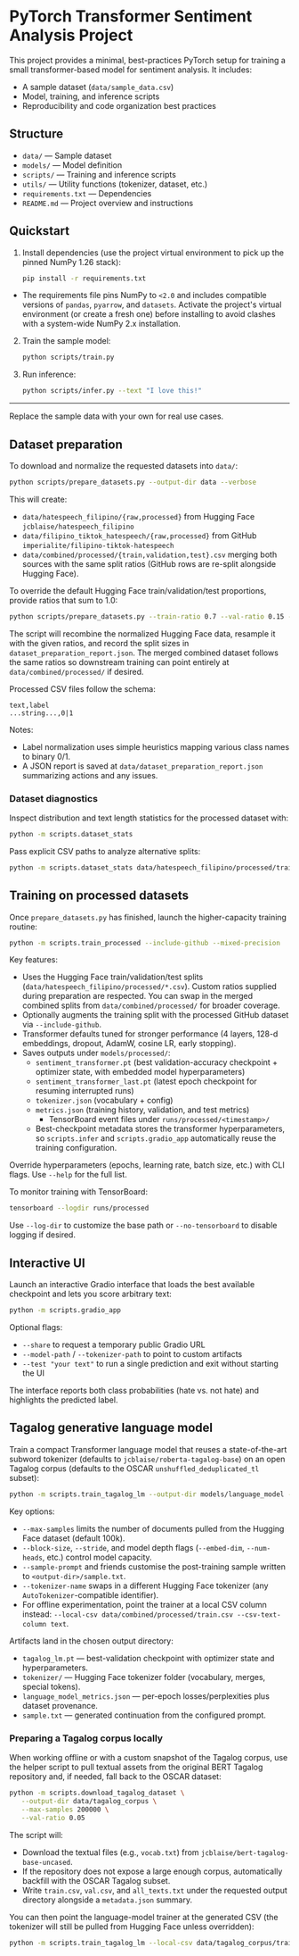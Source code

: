 # PyTorch Transformer Sentiment Analysis Project

This project provides a minimal, best-practices PyTorch setup for training a small transformer-based model for sentiment analysis. It includes:

- A sample dataset (`data/sample_data.csv`)
- Model, training, and inference scripts
- Reproducibility and code organization best practices

## Structure

- `data/` — Sample dataset
- `models/` — Model definition
- `scripts/` — Training and inference scripts
- `utils/` — Utility functions (tokenizer, dataset, etc.)
- `requirements.txt` — Dependencies
- `README.md` — Project overview and instructions

## Quickstart

1. Install dependencies (use the project virtual environment to pick up the pinned NumPy 1.26 stack):
   ```bash
   pip install -r requirements.txt
   ```
- The requirements file pins NumPy to `<2.0` and includes compatible versions of `pandas`, `pyarrow`, and `datasets`. Activate the project's virtual environment (or create a fresh one) before installing to avoid clashes with a system-wide NumPy 2.x installation.
2. Train the sample model:
   ```bash
   python scripts/train.py
   ```
3. Run inference:
   ```bash
   python scripts/infer.py --text "I love this!"
   ```

---

Replace the sample data with your own for real use cases.

## Dataset preparation

To download and normalize the requested datasets into `data/`:

```bash
python scripts/prepare_datasets.py --output-dir data --verbose
```

This will create:
- `data/hatespeech_filipino/{raw,processed}` from Hugging Face `jcblaise/hatespeech_filipino`
- `data/filipino_tiktok_hatespeech/{raw,processed}` from GitHub `imperialite/filipino-tiktok-hatespeech`
- `data/combined/processed/{train,validation,test}.csv` merging both sources with the same split ratios (GitHub rows are re-split alongside Hugging Face).

To override the default Hugging Face train/validation/test proportions, provide ratios that sum to 1.0:

```bash
python scripts/prepare_datasets.py --train-ratio 0.7 --val-ratio 0.15 --test-ratio 0.15 --split-seed 123
```

The script will recombine the normalized Hugging Face data, resample it with the given ratios, and record the split sizes in `dataset_preparation_report.json`. The merged combined dataset follows the same ratios so downstream training can point entirely at `data/combined/processed/` if desired.

Processed CSV files follow the schema:

```
text,label
...string...,0|1
```

Notes:
- Label normalization uses simple heuristics mapping various class names to binary 0/1.
- A JSON report is saved at `data/dataset_preparation_report.json` summarizing actions and any issues.

### Dataset diagnostics

Inspect distribution and text length statistics for the processed dataset with:

```bash
python -m scripts.dataset_stats
```

Pass explicit CSV paths to analyze alternative splits:

```bash
python -m scripts.dataset_stats data/hatespeech_filipino/processed/train.csv data/hatespeech_filipino/processed/validation.csv
```

## Training on processed datasets

Once `prepare_datasets.py` has finished, launch the higher-capacity training routine:

```bash
python -m scripts.train_processed --include-github --mixed-precision
```

Key features:
- Uses the Hugging Face train/validation/test splits (`data/hatespeech_filipino/processed/*.csv`). Custom ratios supplied during preparation are respected. You can swap in the merged combined splits from `data/combined/processed/` for broader coverage.
- Optionally augments the training split with the processed GitHub dataset via `--include-github`.
- Transformer defaults tuned for stronger performance (4 layers, 128-d embeddings, dropout, AdamW, cosine LR, early stopping).
- Saves outputs under `models/processed/`:
   - `sentiment_transformer.pt` (best validation-accuracy checkpoint + optimizer state, with embedded model hyperparameters)
   - `sentiment_transformer_last.pt` (latest epoch checkpoint for resuming interrupted runs)
   - `tokenizer.json` (vocabulary + config)
   - `metrics.json` (training history, validation, and test metrics)
      - TensorBoard event files under `runs/processed/<timestamp>/`
   - Best-checkpoint metadata stores the transformer hyperparameters, so `scripts.infer` and `scripts.gradio_app` automatically reuse the training configuration.

Override hyperparameters (epochs, learning rate, batch size, etc.) with CLI flags. Use `--help` for the full list.

   To monitor training with TensorBoard:

   ```bash
   tensorboard --logdir runs/processed
   ```

   Use `--log-dir` to customize the base path or `--no-tensorboard` to disable logging if desired.

   ## Interactive UI

   Launch an interactive Gradio interface that loads the best available checkpoint and lets you score arbitrary text:

   ```bash
   python -m scripts.gradio_app
   ```

   Optional flags:

   - `--share` to request a temporary public Gradio URL
   - `--model-path` / `--tokenizer-path` to point to custom artifacts
   - `--test "your text"` to run a single prediction and exit without starting the UI

   The interface reports both class probabilities (hate vs. not hate) and highlights the predicted label.

## Tagalog generative language model

Train a compact Transformer language model that reuses a state-of-the-art subword tokenizer (defaults to `jcblaise/roberta-tagalog-base`) on an open Tagalog corpus (defaults to the OSCAR `unshuffled_deduplicated_tl` subset):

```bash
python -m scripts.train_tagalog_lm --output-dir models/language_model --epochs 3 --mixed-precision
```

Key options:
- `--max-samples` limits the number of documents pulled from the Hugging Face dataset (default 100k).
- `--block-size`, `--stride`, and model depth flags (`--embed-dim`, `--num-heads`, etc.) control model capacity.
- `--sample-prompt` and friends customise the post-training sample written to `<output-dir>/sample.txt`.
- `--tokenizer-name` swaps in a different Hugging Face tokenizer (any `AutoTokenizer`-compatible identifier).
- For offline experimentation, point the trainer at a local CSV column instead: `--local-csv data/combined/processed/train.csv --csv-text-column text`.

Artifacts land in the chosen output directory:
- `tagalog_lm.pt` — best-validation checkpoint with optimizer state and hyperparameters.
- `tokenizer/` — Hugging Face tokenizer folder (vocabulary, merges, special tokens).
- `language_model_metrics.json` — per-epoch losses/perplexities plus dataset provenance.
- `sample.txt` — generated continuation from the configured prompt.

### Preparing a Tagalog corpus locally

When working offline or with a custom snapshot of the Tagalog corpus, use the helper script to pull textual assets from the original BERT Tagalog repository and, if needed, fall back to the OSCAR dataset:

```bash
python -m scripts.download_tagalog_dataset \
   --output-dir data/tagalog_corpus \
   --max-samples 200000 \
   --val-ratio 0.05
```

The script will:

- Download the textual files (e.g., `vocab.txt`) from `jcblaise/bert-tagalog-base-uncased`.
- If the repository does not expose a large enough corpus, automatically backfill with the OSCAR Tagalog subset.
- Write `train.csv`, `val.csv`, and `all_texts.txt` under the requested output directory alongside a `metadata.json` summary.

You can then point the language-model trainer at the generated CSV (the tokenizer will still be pulled from Hugging Face unless overridden):

```bash
python -m scripts.train_tagalog_lm --local-csv data/tagalog_corpus/train.csv --csv-text-column text
```
